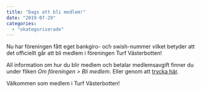 ```yaml
---
title: "Dags att bli medlem!"
date: "2019-07-29"
categories: 
  - "okategoriserade"
---
```


Nu har föreningen fått eget bankgiro- och swish-nummer vilket betyder att det officiellt går att bli medlem i föreningen Turf Västerbotten!

All information om hur du blir medlem och betalar medlemsavgift finner du under fliken _Om föreningen >_ _Bli medlem_. Eller genom att [trycka här](https://turfvasterbotten.wordpress.com/bli-medlem/).

Välkommen som medlem i Turf Västerbotten!
